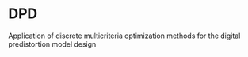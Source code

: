# DPD
Application of discrete multicriteria optimization methods for the digital predistortion model design

